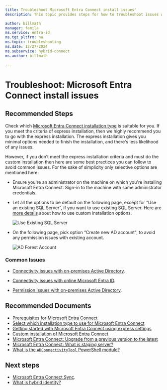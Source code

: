 ```yaml
---
title: Troubleshoot Microsoft Entra Connect install issues'
description: This topic provides steps for how to troubleshoot issues with installing Microsoft Entra Connect.

author: billmath
manager: femila
ms.service: entra-id
ms.tgt_pltfrm: na
ms.topic: troubleshooting
ms.date: 12/27/2024
ms.subservice: hybrid-connect
ms.author: billmath

---
```


# Troubleshoot: Microsoft Entra Connect install issues

## **Recommended Steps**
Check which [Microsoft Entra Connect installation type](./how-to-connect-install-select-installation.md) is suitable for you. If you meet the criteria of express installation, then we highly recommend you to go with the express installation. The express installation gives you minimal options needed to finish the installation, and there's less likelihood of any issues. 

However, if you don’t meet the express installation criteria and must do the custom installation then here are some best practices you can follow to avoid common issues. For the sake of simplicity only selective options are mentioned here:

* Ensure you're an administrator on the machine on which you're installing Microsoft Entra Connect. Sign-in to the machine with same administrator credentials.
* Let all the options to be default on the following page, except for “Use an existing SQL Server”, if you want to use existing SQL Server. Here are [more details](./how-to-connect-install-custom.md) about how to use custom installation options. 

    ![Use Existing SQL Server](media/tshoot-connect-install-issues/tshoot-connect-install-issues/useexistingsqlserver.png)

* On the following page, pick option “Create new AD account", to avoid any permission issues with existing account.

    ![AD Forest Account](media/tshoot-connect-install-issues/tshoot-connect-install-issues/createnewaccount.png)

### **Common Issues**

* [Connectivity issues with on-premises Active Directory](./reference-connect-adconnectivitytools.md).

* [Connectivity issues with online Microsoft Entra ID](./tshoot-connect-connectivity.md).

* [Permission issues with on-premises Active Directory](./how-to-connect-configure-ad-ds-connector-account.md).

## **Recommended Documents**
* [Prerequisites for Microsoft Entra Connect](./how-to-connect-install-prerequisites.md)
* [Select which installation type to use for Microsoft Entra Connect](./how-to-connect-install-select-installation.md)
* [Getting started with Microsoft Entra Connect using express settings](./how-to-connect-install-express.md)
* [Custom installation of Microsoft Entra Connect](./how-to-connect-install-custom.md)
* [Microsoft Entra Connect: Upgrade from a previous version to the latest](./how-to-upgrade-previous-version.md)
* [Microsoft Entra Connect: What is staging server?](./plan-connect-topologies.md#staging-server)
* [What is the `ADConnectivityTool` PowerShell module?](./how-to-connect-adconnectivitytools.md)

## Next steps
- [Microsoft Entra Connect Sync](how-to-connect-sync-whatis.md).
- [What is hybrid identity?](../whatis-hybrid-identity.md)

